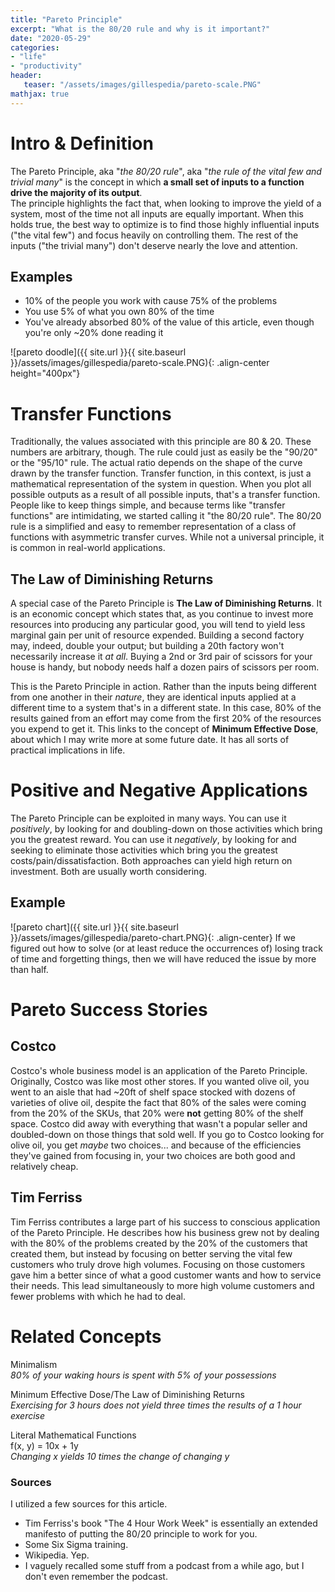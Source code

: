 ```yaml
---
title: "Pareto Principle"
excerpt: "What is the 80/20 rule and why is it important?"
date: "2020-05-29"
categories: 
- "life"
- "productivity"
header:
   teaser: "/assets/images/gillespedia/pareto-scale.PNG"
mathjax: true
---
```


# Intro & Definition  
The Pareto Principle, aka "*the 80/20 rule*", aka "*the rule of the vital few and trivial many*" is the concept in which **a small set of inputs to a function drive the majority of its output**.  
The principle highlights the fact that, when looking to improve the yield of a system, most of the time not all inputs are equally important. When this holds true, the best way to optimize is to find those highly influential inputs ("the vital few") and focus heavily on controlling them. The rest of the inputs ("the trivial many") don't deserve nearly the love and attention.

## Examples  
- 10% of the people you work with cause 75% of the problems  
- You use 5% of what you own 80% of the time  
- You've already absorbed 80% of the value of this article, even though you're only ~20% done reading it  

![pareto doodle]({{ site.url }}{{ site.baseurl }}/assets/images/gillespedia/pareto-scale.PNG){: .align-center height="400px"}

# Transfer Functions  
Traditionally, the values associated with this principle are 80 & 20. These numbers are arbitrary, though. The rule could just as easily be the "90/20" or the "95/10" rule. The actual ratio depends on the shape of the curve drawn by the transfer function. Transfer function, in this context, is just a mathematical representation of the system in question. When you plot all possible outputs as a result of all possible inputs, that's a transfer function. People like to keep things simple, and because terms like "transfer functions" are intimidating, we started calling it "the 80/20 rule". The 80/20 rule is a simplified and easy to remember representation of a class of functions with asymmetric transfer curves. While not a universal principle, it is common in real-world applications.

## The Law of Diminishing Returns  
A special case of the Pareto Principle is **The Law of Diminishing Returns**. It is an economic concept which states that, as you continue to invest more resources into producing any particular good, you will tend to yield less marginal gain per unit of resource expended. Building a second factory may, indeed, double your output; but building a 20th factory won't necessarily increase it *at all*. Buying a 2nd or 3rd pair of scissors for your house is handy, but nobody needs half a dozen pairs of scissors per room.  

This is the Pareto Principle in action. Rather than the inputs being different from one another in their *nature*, they are identical inputs applied at a different time to a system that's in a different state. In this case, 80% of the results gained from an effort may come from the first 20% of the resources you expend to get it. This links to the concept of **Minimum Effective Dose**, about which I may write more at some future date. It has all sorts of practical implications in life.  

# Positive and Negative Applications
The Pareto Principle can be exploited in many ways. You can use it *positively*, by looking for and doubling-down on those activities which bring you the greatest reward. You can use it *negatively*, by looking for and seeking to eliminate those activities which bring you the greatest costs/pain/dissatisfaction. Both approaches can yield high return on investment. Both are usually worth considering.  

## Example
![pareto chart]({{ site.url }}{{ site.baseurl }}/assets/images/gillespedia/pareto-chart.PNG){: .align-center}
If we figured out how to solve (or at least reduce the occurrences of) losing track of time and forgetting things, then we will have reduced the issue by more than half.

# Pareto Success Stories  
## Costco  
Costco's whole business model is an application of the Pareto Principle. Originally, Costco was like most other stores. If you wanted olive oil, you went to an aisle that had ~20ft of shelf space stocked with dozens of varieties of olive oil, despite the fact that 80% of the sales were coming from the 20% of the SKUs, that 20% were **not** getting 80% of the shelf space. Costco did away with everything that wasn't a popular seller and doubled-down on those things that sold well. If you go to Costco looking for olive oil, you get *maybe* two choices... and because of the efficiencies they've gained from focusing in, your two choices are both good and relatively cheap.
## Tim Ferriss
Tim Ferriss contributes a large part of his success to conscious application of the Pareto Principle. He describes how his business grew not by dealing with the 80% of the problems created by the 20% of the customers that created them, but instead by focusing on better serving the vital few customers who truly drove high volumes. Focusing on those customers gave him a better since of what a good customer wants and how to service their needs. This lead simultaneously to more high volume customers and fewer problems with which he had to deal.  

# Related Concepts  
Minimalism  
*80% of your waking hours is spent with 5% of your possessions*  

Minimum Effective Dose/The Law of Diminishing Returns  
*Exercising for 3 hours does not yield three times the results of a 1 hour exercise*  

Literal Mathematical Functions  
f(x, y) = 10x + 1y  
*Changing x yields 10 times the change of changing y*  

### Sources  
I utilized a few sources for this article.

- Tim Ferriss's book "The 4 Hour Work Week" is essentially an extended manifesto of putting the 80/20 principle to work for you.
- Some Six Sigma training.
- Wikipedia. Yep.
- I vaguely recalled some stuff from a podcast from a while ago, but I don't even remember the podcast.